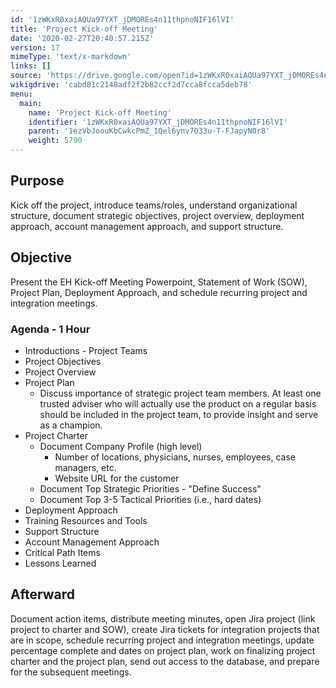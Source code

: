 ```yaml
---
id: '1zWKxR0xaiAQUa97YXT_jDMOREs4n11thpnoNIF16lVI'
title: 'Project Kick-off Meeting'
date: '2020-02-27T20:40:57.215Z'
version: 17
mimeType: 'text/x-markdown'
links: []
source: 'https://drive.google.com/open?id=1zWKxR0xaiAQUa97YXT_jDMOREs4n11thpnoNIF16lVI'
wikigdrive: 'cabd81c2148adf2f2b82ccf2d7cca8fcca5deb78'
menu:
  main:
    name: 'Project Kick-off Meeting'
    identifier: '1zWKxR0xaiAQUa97YXT_jDMOREs4n11thpnoNIF16lVI'
    parent: '1ezVbJoouKbCwkcPmZ_1Qel6ynv7O33u-T-FJapyN0r8'
    weight: 5790
---
```

## Purpose  
  
Kick off the project, introduce teams/roles, understand organizational structure, document strategic objectives, project overview, deployment approach, account management approach, and support structure.
  
## Objective  
  
Present the EH Kick-off Meeting Powerpoint, Statement of Work (SOW), Project Plan, Deployment Approach, and schedule recurring project and integration meetings.
  
### Agenda - 1 Hour  

* Introductions - Project Teams
* Project Objectives
* Project Overview
* Project Plan
   * Discuss importance of strategic project team members. At least one trusted adviser who will actually use the product on a regular basis should be included in the project team, to provide insight and serve as a champion.
* Project Charter
   * Document Company Profile (high level)
      * Number of locations, physicians, nurses, employees, case managers, etc.
      * Website URL for the customer
   * Document Top Strategic Priorities - "Define Success"
   * Document Top 3-5 Tactical Priorities (i.e., hard dates)
* Deployment Approach
* Training Resources and Tools
* Support Structure
* Account Management Approach
* Critical Path Items
* Lessons Learned
  
## Afterward  
  
Document action items, distribute meeting minutes, open Jira project (link project to charter and SOW), create Jira tickets for integration projects that are in scope, schedule recurring project and integration meetings, update percentage complete and dates on project plan, work on finalizing project charter and the project plan, send out access to the database, and prepare for the subsequent meetings.
